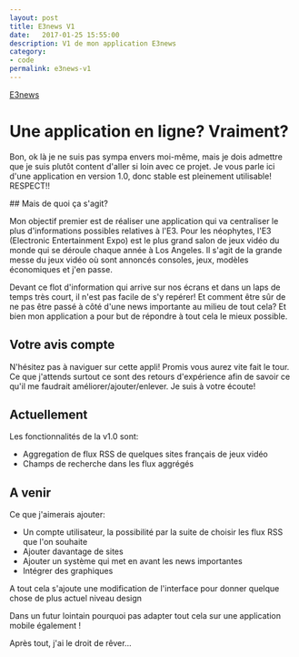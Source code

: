 ```yaml
---
layout: post
title: E3news V1
date:   2017-01-25 15:55:00
description: V1 de mon application E3news
category:
- code
permalink: e3news-v1
---
```


[E3news](http://e3news.herokuapp.com/)

# Une application en ligne? Vraiment?

Bon, ok là je ne suis pas sympa envers moi-même, mais je dois admettre que je suis plutôt content d'aller si loin avec ce projet. Je vous parle ici d'une application en version 1.0, donc stable est pleinement utilisable! RESPECT!!

## Mais de quoi ça s'agit?

Mon objectif premier est de réaliser une application qui va centraliser le plus d'informations possibles relatives à l'E3. Pour les néophytes, l'E3 (Electronic Entertainment Expo) est le plus grand salon de jeux vidéo du monde qui se déroule chaque année à Los Angeles. Il s'agit de la grande messe du jeux vidéo où sont annoncés consoles, jeux, modèles économiques et j'en passe.

Devant ce flot d'information qui arrive sur nos écrans et dans un laps de temps très court, il n'est pas facile de s'y repérer! Et comment être sûr de ne pas être passé à côté d'une news importante au milieu de tout cela? Et bien mon application a pour but de répondre à tout cela le mieux possible.

## Votre avis compte

N'hésitez pas à naviguer sur cette appli! Promis vous aurez vite fait le tour. Ce que j'attends surtout ce sont des retours d'expérience afin de savoir ce qu'il me faudrait améliorer/ajouter/enlever. Je suis à votre écoute!

## Actuellement

Les fonctionnalités de la v1.0 sont:

* Aggregation de flux RSS de quelques sites français de jeux vidéo
* Champs de recherche dans les flux aggrégés

## A venir

Ce que j'aimerais ajouter:

* Un compte utilisateur, la possibilité par la suite de choisir les flux RSS que l'on souhaite
* Ajouter davantage de sites
* Ajouter un système qui met en avant les news importantes
* Intégrer des graphiques

A tout cela s'ajoute une modification de l'interface pour donner quelque chose de plus actuel niveau design

Dans un futur lointain pourquoi pas adapter tout cela sur une application mobile également !

Après tout, j'ai le droit de rêver...
